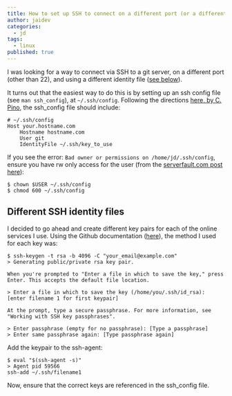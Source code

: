 ```yaml
---
title: How to set up SSH to connect on a different port (or a different key)
author: jaidev
categories:
  - jd
tags:
  - linux
published: true
---
```

I was looking for a way to connect via SSH to a git server, on a different port (other than 22), and using a different identity file ([see below](#Different-SSH-identity-files)).

It turns out that the easiest way to do this is by setting up an ssh config file (see `man ssh_config`), at `~/.ssh/config`. Following the directions [here, by C. Pino](https://web.archive.org/web/20191219052807/https://medium.com/@czarpino/how-to-tell-git-which-ssh-key-to-use-c8574fb243fd), the ssh_config file should include:

```
# ~/.ssh/config
Host your.hostname.com
    Hostname hostname.com
    User git
    IdentityFile ~/.ssh/key_to_use
```

If you see the error: `Bad owner or permissions on /home/jd/.ssh/config`, ensure you have rw only access for the user (from the [serverfault.com post here](https://serverfault.com/questions/253313/ssh-returns-bad-owner-or-permissions-on-ssh-config)):

```
$ chown $USER ~/.ssh/config
$ chmod 600 ~/.ssh/config
```

## Different SSH identity files

I decided to go ahead and create different key pairs for each of the online services I use. Using the Github documentation ([here](https://docs.github.com/en/github/authenticating-to-github/connecting-to-github-with-ssh)), the method I used for each key was:

```
$ ssh-keygen -t rsa -b 4096 -C "your_email@example.com"
> Generating public/private rsa key pair.

When you're prompted to "Enter a file in which to save the key," press Enter. This accepts the default file location.

> Enter a file in which to save the key (/home/you/.ssh/id_rsa): [enter filename 1 for first keypair]

At the prompt, type a secure passphrase. For more information, see "Working with SSH key passphrases".

> Enter passphrase (empty for no passphrase): [Type a passphrase]
> Enter same passphrase again: [Type passphrase again]
```

Add the keypair to the ssh-agent:

```
$ eval "$(ssh-agent -s)"
> Agent pid 59566
ssh-add ~/.ssh/filename1
```

Now, ensure that the correct keys are referenced in the ssh_config file.